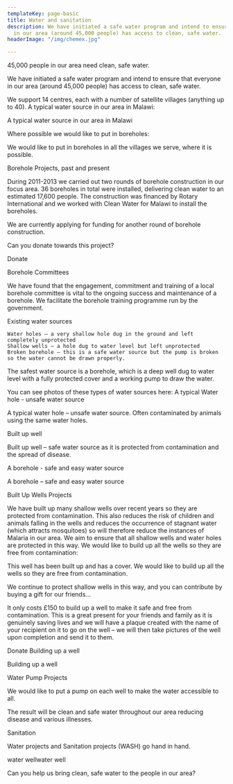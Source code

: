 ```yaml
---
templateKey: page-basic
title: Water and sanitation
description: We have initiated a safe water program and intend to ensure that everyone
  in our area (around 45,000 people) has access to clean, safe water.
headerImage: "/img/chemex.jpg"

---
```

45,000 people in our area need clean, safe water.

We have initiated a safe water program and intend to ensure that everyone in our area (around 45,000 people) has access to clean, safe water.

We support 14 centres, each with a number of satellite villages (anything up to 40).
A typical water source in our area in Malawi:

A typical water source in our area in Malawi

Where possible we would like to put in boreholes:

We would like to put in boreholes in all the villages we serve, where it is possible.

Borehole Projects, past and present

During 2011-2013 we carried out two rounds of borehole construction in our focus area. 36 boreholes in total were installed, delivering clean water to an estimated 17,600 people. The construction was financed by Rotary International and we worked with Clean Water for Malawi to install the boreholes.

We are currently applying for funding for another round of borehole construction.

Can you donate towards this project?

Donate

Borehole Committees

We have found that the engagement, commitment and training of a local borehole committee is vital to the ongoing success and maintenance of a borehole. We facilitate the borehole training programme run by the government.

Existing water sources

    Water holes – a very shallow hole dug in the ground and left completely unprotected
    Shallow wells – a hole dug to water level but left unprotected
    Broken borehole – this is a safe water source but the pump is broken so the water cannot be drawn properly.

The safest water source is a borehole, which is a deep well dug to water level with a fully protected cover and a working pump to draw the water.

You can see photos of these types of water sources here:
A typical Water hole - unsafe water source

A typical water hole – unsafe water source. Often contaminated by animals using the same water holes.

Built up well

Built up well – safe water source as it is protected from contamination and the spread of disease.

A borehole - safe and easy water source

A borehole – safe and easy water source

Built Up Wells Projects

We have built up many shallow wells over recent years so they are protected from contamination. This also reduces the risk of children and animals falling in the wells and reduces the occurrence of stagnant water (which attracts mosquitoes) so will therefore reduce the instances of Malaria in our area. We aim to ensure that all shallow wells and water holes are protected in this way.
We would like to build up all the wells so they are free from contamination:

This well has been built up and has a cover. We would like to build up all the wells so they are free from contamination.

We continue to protect shallow wells in this way, and you can contribute by buying a gift for our friends…

It only costs £150 to build up a well to make it safe and free from contamination. This is a great present for your friends and family as it is genuinely saving lives and we will have a plaque created with the name of your recipient on it to go on the well – we will then take pictures of the well upon completion and send it to them.

Donate
Building up a well

Building up a well

Water Pump Projects

We would like to put a pump on each well to make the water accessible to all.

The result will be clean and safe water throughout our area reducing disease and various illnesses.

Sanitation

Water projects and Sanitation projects (WASH) go hand in hand.

water wellwater well

Can you help us bring clean, safe water to the people in our area?